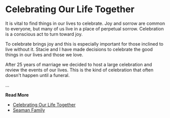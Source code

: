 # Celebrating Our Life Together

It is vital to find things in our lives to celebrate.  Joy and sorrow are 
common to everyone, but many of us live in a place of perpetual sorrow.
Celebration is a conscious act to turn toward joy.

To celebrate brings joy and this is especially important for those inclined
to live without it.  Stacie and I have made decisions to celebrate the good
things in our lives and those we love.

After 25 years of marriage we decided to host a large celebration and review
the events of our lives.  This is the kind of celebration that often doesn't 
happen until a funeral.

...

**Read More**

* [Celebrating Our Life Together](https://seamanfamily.org/blog/OurLifeTogether)
* [Seaman Family](https://seamanfamily.org/blog/Index)

